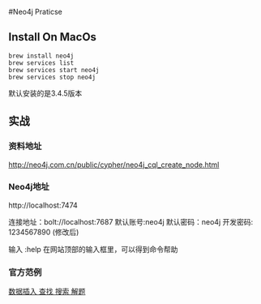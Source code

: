 #Neo4j Praticse
## Install On MacOs
```
brew install neo4j
brew services list
brew services start neo4j
brew services stop neo4j
```
默认安装的是3.4.5版本

## 实战
### 资料地址
http://neo4j.com.cn/public/cypher/neo4j_cql_create_node.html

### Neo4j地址
http://localhost:7474

连接地址：bolt://localhost:7687
默认账号:neo4j
默认密码：neo4j
开发密码: 1234567890 (修改后)

输入 :help 在网站顶部的输入框里，可以得到命令帮助

### 官方范例
[  数据插入 ](./movieGraph/Insert.md)
[  查找 ](./movieGraph/Find.md)
[  搜索 ](./movieGraph/Query.md)
[  解题 ](./movieGraph/Solve.md)
